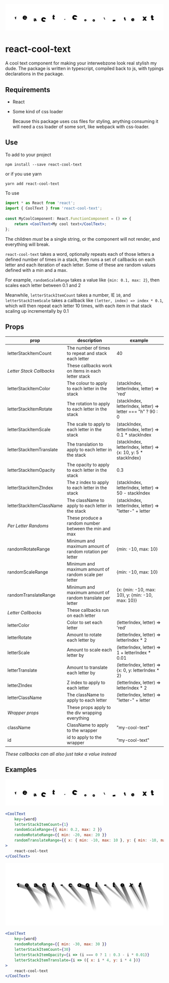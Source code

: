 ![example](./example.jpg)

# react-cool-text

A cool text component for making your interwebzone look real stylish my dude. The package is written in typescript, compiled back to js, with typings declarations in the package.

## Requirements

-   React
-   Some kind of css loader

    Because this package uses css files for styling, anything consuming it will need a css loader of some sort, like webpack with css-loader.

## Use

To add to your project

```
npm install --save react-cool-text
```

or if you use yarn

```
yarn add react-cool-text
```

To use

```jsx
import * as React from 'react';
import { CoolText } from 'react-cool-text';

const MyCoolComponent: React.FunctionComponent = () => {
    return <CoolText>My cool text</CoolText>;
};
```

The children _must_ be a single string, or the component will not render, and everything will break.

`react-cool-text` takes a word, optionally repeats each of those letters a defined number of times in a stack, then runs a set of callbacks on each letter and each iteration of each letter. Some of these are random values defined with a min and a max.

For example, `randomScaleRange` takes a value like `{min: 0.1, max: 2}`, then scales each letter between 0.1 and 2

Meanwhile, `letterStackItemCount` takes a number, IE `10`, and `letterStackItemScale` takes a callback like `(letter, index) => index * 0.1`, which will then repeat each letter 10 times, with each item in that stack scaling up incrementally by 0.1

## Props

| prop                     | description                                               | example                                                          |
| ------------------------ | --------------------------------------------------------- | ---------------------------------------------------------------- |
| letterStackItemCount     | The number of times to repeat and stack each letter       | 40                                                               |
| _Letter Stack Callbacks_ | These callbacks work on items in each letter stack        |                                                                  |
| letterStackItemColor     | The colour to apply to each letter in the stack           | (stackIndex, letterIndex, letter) => 'red'                       |
| letterStackItemRotate    | The rotation to apply to each letter in the stack         | (stackIndex, letterIndex, letter) => letter === "h" ? 90 : 0     |
| letterStackItemScale     | The scale to apply to each letter in the stack            | (stackIndex, letterIndex, letter) => 0.1 \* stackIndex           |
| letterStackItemTranslate | The translation to apply to each letter in the stack      | (stackIndex, letterIndex, letter) => {x: 10, y: 5 \* stackIndex} |
| letterStackItemOpacity   | The opacity to apply to each letter in the stack          | 0.3                                                              |
| letterStackItemZIndex    | The z index to apply to each letter in the stack          | (stackIndex, letterIndex, letter) => 50 - stackIndex             |
| letterStackItemClassName | The className to apply to each letter in the stack        | (stackIndex, letterIndex, letter) => "letter-" + letter          |
| _Per Letter Randoms_     | These produce a random number between the min and max     |                                                                  |
| randomRotateRange        | Minimum and maximum amount of random rotation per letter  | {min: -10, max: 10}                                              |
| randomScaleRange         | Minimum and maximum amount of random scale per letter     | {min: -10, max: 10}                                              |
| randomTranslateRange     | Minimum and maximum amount of random translate per letter | {x: {min: -10, max: 10}, y: {min: -10, max: 10}}                 |
| _Letter Callbacks_       | These callbacks run on each letter                        |                                                                  |
| letterColor              | Color to set each letter                                  | (letterIndex, letter) => 'red'                                   |
| letterRotate             | Amount to rotate each letter by                           | (letterIndex, letter) => letterIndex \* 2                        |
| letterScale              | Amount to scale each letter by                            | (letterIndex, letter) => 1 + letterIndex \* 0.01                 |
| letterTranslate          | Amount to translate each letter by                        | (letterIndex, letter) => {x: 0, y: letterIndex \* 2}             |
| letterZIndex             | Z index to apply to each letter                           | (letterIndex, letter) => letterIndex \* 2                        |
| letterClassName          | The className to apply to each letter                     | (letterIndex, letter) => "letter-" + letter                      |
| _Wrapper props_          | These props apply to the div wrapping everything          |                                                                  |
| className                | ClassName to apply to the wrapper                         | "my-cool-text"                                                   |
| id                       | id to apply to the wrapper                                | "my-cool-text"                                                   |

_These callbacks can all also just take a value instead_

## Examples

![example](./example.jpg)

```jsx
<CoolText
    key={word}
    letterStackItemCount={1}
    randomScaleRange={{ min: 0.2, max: 2 }}
    randomRotateRange={{ min: -20, max: 20 }}
    randomTranslateRange={{ x: { min: -10, max: 10 }, y: { min: -10, max: 10 } }}
>
    react-cool-text
</CoolText>
```

![example](./example2.jpg)

```jsx
<CoolText
    key={word}
    randomRotateRange={{ min: -30, max: 30 }}
    letterStackItemCount={30}
    letterStackItemOpacity={i => (i === 0 ? 1 : 0.3 - i * 0.01)}
    letterStackItemTranslate={i => ({ x: i * 4, y: i * 4 })}
>
    react-cool-text
</CoolText>
```
